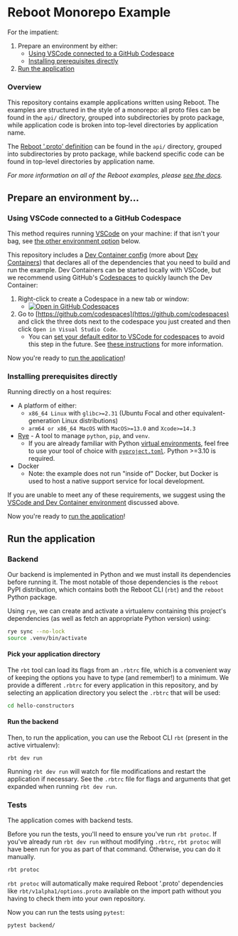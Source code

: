 # Reboot Monorepo Example

For the impatient:
1. Prepare an environment by either:
    * [Using VSCode connected to a GitHub Codespace](#using-vscode-connected-to-a-github-codespace)
    * [Installing prerequisites directly](#installing-prerequisites-directly)
2. [Run the application](#run-the-application)

### Overview

This repository contains example applications written using Reboot. The
examples are structured in the style of a monorepo: all proto files can be found
in the `api/` directory, grouped into subdirectories by proto package, while
application code is broken into top-level directories by application name.

The [Reboot '.proto' definition](https://docs.reboot.dev/develop/schema#code-generation)
can be found in the `api/` directory, grouped into
subdirectories by proto package, while backend specific code can be
found in top-level directories by application name.

_For more information on all of the Reboot examples, please [see the docs](https://docs.reboot.dev/get_started/examples)._

## Prepare an environment by...

<a id="using-vscode-connected-to-a-github-codespace"></a>
### Using VSCode connected to a GitHub Codespace

This method requires running [VSCode](https://code.visualstudio.com/) on your machine: if that isn't your bag, see [the other environment option](#install-prerequisites-directly) below.

This repository includes a [Dev Container config](./.devcontainer/devcontainer.json) (more about [Dev Containers](https://containers.dev/)) that declares all of the dependencies that you need to build and run the example. Dev Containers can be started locally with VSCode, but we recommend using GitHub's [Codespaces](https://github.com/features/codespaces) to quickly launch the Dev Container:

1. Right-click to create a Codespace in a new tab or window:
    * [![Open in GitHub Codespaces](https://github.com/codespaces/badge.svg)](https://codespaces.new/reboot-dev/reboot-examples)
2. Go to [https://github.com/codespaces](https://github.com/codespaces) and click the three dots next to the codespace you just created and then click `Open in Visual Studio Code`.
    * You can [set your default editor to VSCode for codespaces](https://docs.github.com/en/codespaces/customizing-your-codespace/setting-your-default-editor-for-github-codespaces) to avoid this step in the future. See [these instructions](https://docs.github.com/en/codespaces/developing-in-codespaces/opening-an-existing-codespace?tool=vscode) for more information.

Now you're ready to [run the application](#run-the-application)!

<a id="installing-prerequisites-directly"></a>
### Installing prerequisites directly

Running directly on a host requires:

- A platform of either:
   - `x86_64 Linux` with `glibc>=2.31` (Ubuntu Focal and other equivalent-generation Linux distributions)
   - `arm64 or x86_64 MacOS` with `MacOS>=13.0` and `Xcode>=14.3`
- [Rye](https://rye-up.com/) - A tool to manage `python`, `pip`, and `venv`.
   - If you are already familiar with Python [virtual environments](https://docs.python.org/3/library/venv.html), feel free to use your tool of choice with [`pyproject.toml`](./pyproject.toml). Python >=3.10 is required.
- Docker
    - Note: the example does not run "inside of" Docker, but Docker is used to host a native support service for local development.

If you are unable to meet any of these requirements, we suggest using the [VSCode and Dev Container environment](#using-vscode-connected-to-a-github-codespace) discussed above.

Now you're ready to [run the application](#run-the-application)!

<a id="run-the-application"></a>
## Run the application

### Backend

Our backend is implemented in Python and we must install its dependencies before
running it. The most notable of those dependencies is the `reboot` PyPI
distribution, which contains both the Reboot CLI (`rbt`) and the `reboot`
Python package.

Using `rye`, we can create and activate a virtualenv containing this project's dependencies (as well as fetch an appropriate Python version) using:
```sh
rye sync --no-lock
source .venv/bin/activate
```

#### Pick your application directory

The `rbt` tool can load its flags from an `.rbtrc` file, which is a convenient
way of keeping the options you have to type (and remember!) to a minimum. We
provide a different `.rbtrc` for every application in this repository, and by
selecting an application directory you select the `.rbtrc` that will be used:

<!-- MARKDOWN-AUTO-DOCS:START (CODE:src=./.tests/readme_test.sh&lines=45-45) -->
<!-- The below code snippet is automatically added from ./.tests/readme_test.sh -->
```sh
cd hello-constructors
```
<!-- MARKDOWN-AUTO-DOCS:END -->

#### Run the backend

Then, to run the application, you can use the Reboot CLI `rbt` (present in the active virtualenv):
```shell
rbt dev run
```

Running `rbt dev run` will watch for file modifications and restart the
application if necessary. See the `.rbtrc` file for flags and
arguments that get expanded when running `rbt dev run`.

### Tests

The application comes with backend tests.

Before you run the tests, you'll
need to ensure you've run `rbt protoc`.  If you've already run `rbt dev run`
without modifying `.rbtrc`, `rbt protoc` will have been run for you as
part of that command.
Otherwise, you can do it manually.

```sh
rbt protoc
```

`rbt protoc` will automatically make required Reboot '.proto'
dependencies like `rbt/v1alpha1/options.proto` available on the
import path without you having to check them into your own repository.

Now you can run the tests using `pytest`:

```sh
pytest backend/
```
